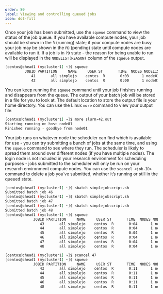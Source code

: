 ```yaml
---
order: 80
label: Viewing and controlling queued jobs
icon: dot-fill
---
```



Once your job has been submitted, use the `squeue` command to view the status of the job queue. If you have available compute nodes, your job should be shown in the `R` (running) state; if your compute nodes are busy your job may be shown in the `PD` (pending) state until compute nodes are available to run it. If a job is in `PD` state - the reason for being unable to run will be displayed in the `NODELIST(REASON)` column of the `squeue` output.

```bash
[centos@chead1 (mycluster1) ~]$ squeue
         JOBID PARTITION     NAME     USER ST       TIME  NODES NODELIST(REASON)
            41       all simplejo    centos  R       0:03      1 node01
            42       all simplejo    centos  R       0:00      1 node01
```

You can keep running the `squeue` command until your job finishes running and disappears from the queue. The output of your batch job will be stored in a file for you to look at. The default location to store the output file is your home directory. You can use the Linux `more` command to view your output file:

```bash
[centos@chead1 (mycluster1) ~]$ more slurm-42.out
Starting running on host node01
Finished running - goodbye from node01
```

Your job runs on whatever node the scheduler can find which is available for use - you can try submitting a bunch of jobs at the same time, and using the `squeue` command to see where they run. The scheduler is likely to spread them around over different nodes (if you have multiple nodes). The login node is not included in your research environment for scheduling purposes - jobs submitted to the scheduler will only be run on your research environment compute nodes. You can use the `scancel <job-ID>` command to delete a job you’ve submitted, whether it’s running or still in the queued state.

```bash
[centos@chead1 (mycluster1) ~]$ sbatch simplejobscript.sh
Submitted batch job 46
[centos@chead1 (mycluster1) ~]$ sbatch simplejobscript.sh
Submitted batch job 47
[centos@chead1 (mycluster1) ~]$ sbatch simplejobscript.sh
Submitted batch job 48
[centos@chead1 (mycluster1) ~]$ squeue
             JOBID PARTITION     NAME     USER ST       TIME  NODES NODELIST(REASON)
                43       all simplejo    centos  R       0:04      1 node01
                44       all simplejo    centos  R       0:04      1 node01
                45       all simplejo    centos  R       0:04      1 node02
                46       all simplejo    centos  R       0:04      1 node02
                47       all simplejo    centos  R       0:04      1 node03
                48       all simplejo    centos  R       0:04      1 node03

[centos@chead1 (mycluster1) ~]$ scancel 47
[centos@chead1 (mycluster1) ~]$ squeue
             JOBID PARTITION     NAME     USER ST       TIME  NODES NODELIST(REASON)
                43       all simplejo    centos  R       0:11      1 node01
                44       all simplejo    centos  R       0:11      1 node01
                45       all simplejo    centos  R       0:11      1 node02
                46       all simplejo    centos  R       0:11      1 node02
                48       all simplejo    centos  R       0:11      1 node03
```

